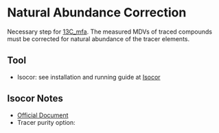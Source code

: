 # Natural Abundance Correction

Necessary step for [13C_mfa](13C_mfa.md). The measured MDVs of traced compounds must be corrected for natural abundance of the tracer elements.

## Tool

- Isocor: see installation and running guide at [Isocor](Isocor.md)

## Isocor Notes

- [Official Document](https://isocor.readthedocs.io/en/latest/tutorials.html)
- Tracer purity option:

